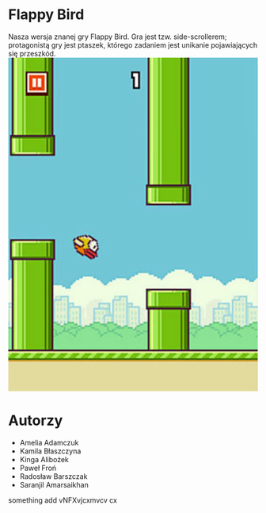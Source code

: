 # Flappy Bird
Nasza wersja znanej gry Flappy Bird. Gra jest tzw. side-scrollerem; protagonistą gry jest ptaszek, którego zadaniem jest unikanie pojawiających się przeszkód.
![flappy bird](flappy.jpg)

# Autorzy
* Amelia Adamczuk
* Kamila Błaszczyna
* Kinga Alibożek
* Paweł Froń
* Radosław Barszczak
* Saranjil Amarsaikhan

something add
vNFXvjcxmvcv cx

